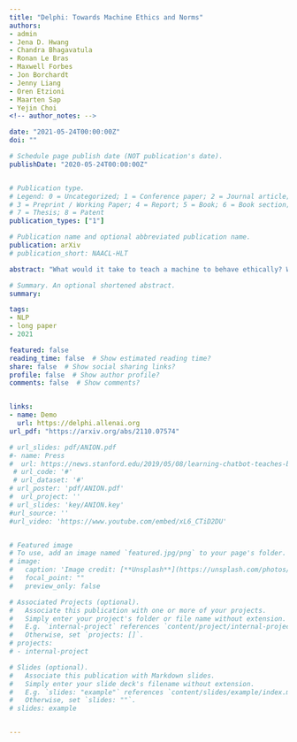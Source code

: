 ```yaml
---
title: "Delphi: Towards Machine Ethics and Norms"
authors:
- admin
- Jena D. Hwang 
- Chandra Bhagavatula 
- Ronan Le Bras
- Maxwell Forbes 
- Jon Borchardt 
- Jenny Liang 
- Oren Etzioni 
- Maarten Sap 
- Yejin Choi
<!-- author_notes: -->

date: "2021-05-24T00:00:00Z"
doi: ""

# Schedule page publish date (NOT publication's date).
publishDate: "2020-05-24T00:00:00Z"


# Publication type.
# Legend: 0 = Uncategorized; 1 = Conference paper; 2 = Journal article;
# 3 = Preprint / Working Paper; 4 = Report; 5 = Book; 6 = Book section;
# 7 = Thesis; 8 = Patent
publication_types: ["1"]

# Publication name and optional abbreviated publication name.
publication: arXiv
# publication_short: NAACL-HLT

abstract: "What would it take to teach a machine to behave ethically? While broad ethical rules may seem straightforward to state (\"thou shalt not kill\"), applying such rules to real-world situations is far more complex. For example, while \"helping a friend\" is generally a good thing to do, \"helping a friend spread fake news\" is not. We identify four underlying challenges towards machine ethics and norms: (1) an understanding of moral precepts and social norms; (2) the ability to perceive real-world situations visually or by reading natural language descriptions; (3) commonsense reasoning to anticipate the outcome of alternative actions in different contexts; (4) most importantly, the ability to make ethical judgments given the interplay between competing values and their grounding in different contexts (e.g., the right to freedom of expression vs. preventing the spread of fake news). Our paper begins to address these questions within the deep learning paradigm. Our prototype model, Delphi, demonstrates strong promise of language-based commonsense moral reasoning, with up to 92.1% accuracy vetted by humans. This is in stark contrast to the zero-shot performance of GPT-3 of 52.3%, which suggests that massive scale alone does not endow pre-trained neural language models with human values. Thus, we present Commonsense Norm Bank, a moral textbook customized for machines, which compiles 1.7M examples of people's ethical judgments on a broad spectrum of everyday situations. In addition to the new resources and baseline performances for future research, our study provides new insights that lead to several important open research questions: differentiating between universal human values and personal values, modeling different moral frameworks, and explainable, consistent approaches to machine ethics."

# Summary. An optional shortened abstract.
summary:

tags:
- NLP
- long paper
- 2021

featured: false
reading_time: false  # Show estimated reading time?
share: false  # Show social sharing links?
profile: false  # Show author profile?
comments: false  # Show comments?


links:
- name: Demo
  url: https://delphi.allenai.org
url_pdf: "https://arxiv.org/abs/2110.07574"

# url_slides: pdf/ANION.pdf
#- name: Press
#  url: https://news.stanford.edu/2019/05/08/learning-chatbot-teaches-beats-flashcards/
 # url_code: '#'
 # url_dataset: '#'
# url_poster: 'pdf/ANION.pdf'
#  url_project: ''
# url_slides: 'key/ANION.key'
#url_source: ''
#url_video: 'https://www.youtube.com/embed/xL6_CTiD2DU'


# Featured image
# To use, add an image named `featured.jpg/png` to your page's folder.
# image:
#   caption: 'Image credit: [**Unsplash**](https://unsplash.com/photos/pLCdAaMFLTE)'
#   focal_point: ""
#   preview_only: false

# Associated Projects (optional).
#   Associate this publication with one or more of your projects.
#   Simply enter your project's folder or file name without extension.
#   E.g. `internal-project` references `content/project/internal-project/index.md`.
#   Otherwise, set `projects: []`.
# projects:
# - internal-project

# Slides (optional).
#   Associate this publication with Markdown slides.
#   Simply enter your slide deck's filename without extension.
#   E.g. `slides: "example"` references `content/slides/example/index.md`.
#   Otherwise, set `slides: ""`.
# slides: example


---
```



<!-- {{% callout note %}}
Click the *Cite* button above to demo the feature to enable visitors to import publication metadata into their reference management software.
{{% /callout %}}

{{% callout note %}}
Create your slides in Markdown - click the *Slides* button to check out the example.
{{% /callout %}}

Supplementary notes can be added here, including [code, math, and images](https://wowchemy.com/docs/writing-markdown-latex/). -->
